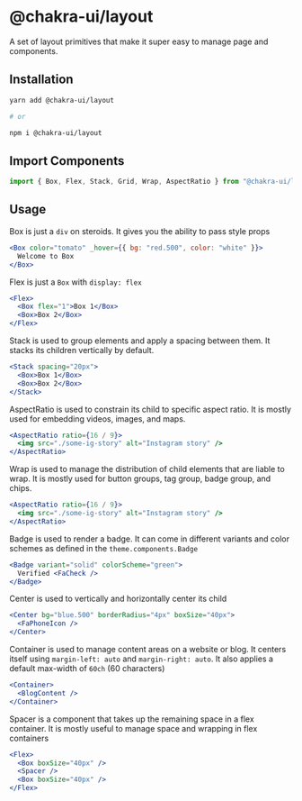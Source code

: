 # @chakra-ui/layout

A set of layout primitives that make it super easy to manage page and
components.

## Installation

```sh
yarn add @chakra-ui/layout

# or

npm i @chakra-ui/layout
```

## Import Components

```jsx
import { Box, Flex, Stack, Grid, Wrap, AspectRatio } from "@chakra-ui/layout"
```

## Usage

Box is just a `div` on steroids. It gives you the ability to pass style props

```jsx
<Box color="tomato" _hover={{ bg: "red.500", color: "white" }}>
  Welcome to Box
</Box>
```

Flex is just a `Box` with `display: flex`

```jsx
<Flex>
  <Box flex="1">Box 1</Box>
  <Box>Box 2</Box>
</Flex>
```

Stack is used to group elements and apply a spacing between them. It stacks its
children vertically by default.

```jsx
<Stack spacing="20px">
  <Box>Box 1</Box>
  <Box>Box 2</Box>
</Stack>
```

AspectRatio is used to constrain its child to specific aspect ratio. It is
mostly used for embedding videos, images, and maps.

```jsx
<AspectRatio ratio={16 / 9}>
  <img src="./some-ig-story" alt="Instagram story" />
</AspectRatio>
```

Wrap is used to manage the distribution of child elements that are liable to
wrap. It is mostly used for button groups, tag group, badge group, and chips.

```jsx
<AspectRatio ratio={16 / 9}>
  <img src="./some-ig-story" alt="Instagram story" />
</AspectRatio>
```

Badge is used to render a badge. It can come in different variants and color
schemes as defined in the `theme.components.Badge`

```jsx
<Badge variant="solid" colorScheme="green">
  Verified <FaCheck />
</Badge>
```

Center is used to vertically and horizontally center its child

```jsx
<Center bg="blue.500" borderRadius="4px" boxSize="40px">
  <FaPhoneIcon />
</Center>
```

Container is used to manage content areas on a website or blog. It centers
itself using `margin-left: auto` and `margin-right: auto`. It also applies a
default max-width of `60ch` (60 characters)

```jsx
<Container>
  <BlogContent />
</Container>
```

Spacer is a component that takes up the remaining space in a flex container. It
is mostly useful to manage space and wrapping in flex containers

```jsx
<Flex>
  <Box boxSize="40px" />
  <Spacer />
  <Box boxSize="40px" />
</Flex>
```
